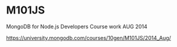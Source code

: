 M101JS
======

MongoDB for Node.js Developers Course work
AUG 2014


https://university.mongodb.com/courses/10gen/M101JS/2014_Aug/

